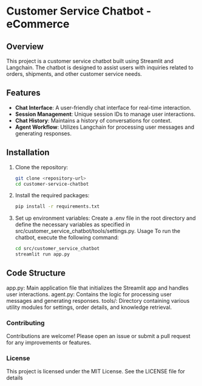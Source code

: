 # Customer Service Chatbot - eCommerce

## Overview
This project is a customer service chatbot built using Streamlit and Langchain. The chatbot is designed to assist users with inquiries related to orders, shipments, and other customer service needs.

## Features
- **Chat Interface**: A user-friendly chat interface for real-time interaction.
- **Session Management**: Unique session IDs to manage user interactions.
- **Chat History**: Maintains a history of conversations for context.
- **Agent Workflow**: Utilizes Langchain for processing user messages and generating responses.

## Installation

1. Clone the repository:
   ```bash
   git clone <repository-url>
   cd customer-service-chatbot
    ```

2. Install the required packages:
    ```bash
    pip install -r requirements.txt
    ```

3. Set up environment variables: Create a .env file in the root directory and define the necessary variables as specified in src/customer_service_chatbot/tools/settings.py.
Usage
To run the chatbot, execute the following command:

    ```bash
    cd src/customer_service_chatbot 
    streamlit run app.py 
    ```

## Code Structure
app.py: Main application file that initializes the Streamlit app and handles user interactions.
agent.py: Contains the logic for processing user messages and generating responses.
tools/: Directory containing various utility modules for settings, order details, and knowledge retrieval.

### Contributing
Contributions are welcome! Please open an issue or submit a pull request for any improvements or features.

### License
This project is licensed under the MIT License. See the LICENSE file for details
